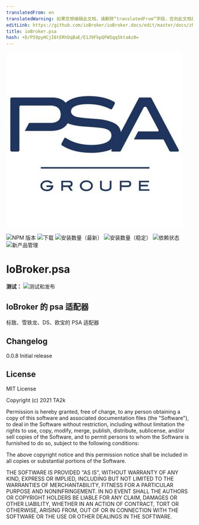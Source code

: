 ```yaml
---
translatedFrom: en
translatedWarning: 如果您想编辑此文档，请删除“translatedFrom”字段，否则此文档将再次自动翻译
editLink: https://github.com/ioBroker/ioBroker.docs/edit/master/docs/zh-cn/adapterref/iobroker.psa/README.md
title: ioBroker.psa
hash: +D/P59pyHCjI6tERhDqBaE/E1J9FkpQFW5qq5ktaAz0=
---
```

![标识](../../../en/adapterref/iobroker.psa/admin/psa.png)

![NPM 版本](https://img.shields.io/npm/v/iobroker.psa.svg)
![下载](https://img.shields.io/npm/dm/iobroker.psa.svg)
![安装数量（最新）](https://iobroker.live/badges/psa-installed.svg)
![安装数量（稳定）](https://iobroker.live/badges/psa-stable.svg)
![依赖状态](https://img.shields.io/david/TA2k/iobroker.psa.svg)
![新产品管理](https://nodei.co/npm/iobroker.psa.png?downloads=true)

# IoBroker.psa
**测试：** ![测试和发布](https://github.com/TA2k/ioBroker.psa/workflows/Test%20and%20Release/badge.svg)

## IoBroker 的 psa 适配器
标致、雪铁龙、DS、欧宝的 PSA 适配器

## Changelog

0.0.8 Initial release

## License

MIT License

Copyright (c) 2021 TA2k

Permission is hereby granted, free of charge, to any person obtaining a copy
of this software and associated documentation files (the "Software"), to deal
in the Software without restriction, including without limitation the rights
to use, copy, modify, merge, publish, distribute, sublicense, and/or sell
copies of the Software, and to permit persons to whom the Software is
furnished to do so, subject to the following conditions:

The above copyright notice and this permission notice shall be included in all
copies or substantial portions of the Software.

THE SOFTWARE IS PROVIDED "AS IS", WITHOUT WARRANTY OF ANY KIND, EXPRESS OR
IMPLIED, INCLUDING BUT NOT LIMITED TO THE WARRANTIES OF MERCHANTABILITY,
FITNESS FOR A PARTICULAR PURPOSE AND NONINFRINGEMENT. IN NO EVENT SHALL THE
AUTHORS OR COPYRIGHT HOLDERS BE LIABLE FOR ANY CLAIM, DAMAGES OR OTHER
LIABILITY, WHETHER IN AN ACTION OF CONTRACT, TORT OR OTHERWISE, ARISING FROM,
OUT OF OR IN CONNECTION WITH THE SOFTWARE OR THE USE OR OTHER DEALINGS IN THE
SOFTWARE.